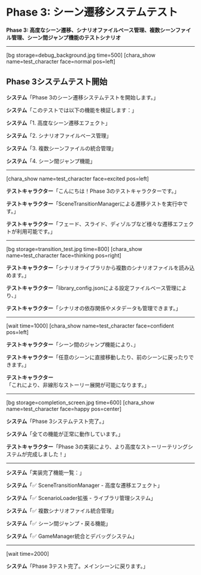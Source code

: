 # Phase 3: シーン遷移システムテスト

**Phase 3: 高度なシーン遷移、シナリオファイルベース管理、複数シーンファイル管理、シーン間ジャンプ機能のテストシナリオ**

---

[bg storage=debug_background.jpg time=500]
[chara_show name=test_character face=normal pos=left]

## Phase 3システムテスト開始

**システム**「Phase 3のシーン遷移システムテストを開始します。」

**システム**「このテストでは以下の機能を検証します：」

**システム**「1. 高度なシーン遷移エフェクト」

**システム**「2. シナリオファイルベース管理」

**システム**「3. 複数シーンファイルの統合管理」

**システム**「4. シーン間ジャンプ機能」

---

[chara_show name=test_character face=excited pos=left]

**テストキャラクター**「こんにちは！Phase 3のテストキャラクターです。」

**テストキャラクター**「SceneTransitionManagerによる遷移テストを実行中です。」

**テストキャラクター**「フェード、スライド、ディゾルブなど様々な遷移エフェクトが利用可能です。」

---

[bg storage=transition_test.jpg time=800]
[chara_show name=test_character face=thinking pos=right]

**テストキャラクター**「シナリオライブラリから複数のシナリオファイルを読み込めます。」

**テストキャラクター**「library_config.jsonによる設定ファイルベース管理により、」

**テストキャラクター**「シナリオの依存関係やメタデータも管理できます。」

---

[wait time=1000]
[chara_show name=test_character face=confident pos=left]

**テストキャラクター**「シーン間のジャンプ機能により、」

**テストキャラクター**「任意のシーンに直接移動したり、前のシーンに戻ったりできます。」

**テストキャラクター**「これにより、非線形なストーリー展開が可能になります。」

---

[bg storage=completion_screen.jpg time=600]
[chara_show name=test_character face=happy pos=center]

**システム**「Phase 3システムテスト完了。」

**システム**「全ての機能が正常に動作しています。」

**テストキャラクター**「Phase 3の実装により、より高度なストーリーテリングシステムが完成しました！」

---

**システム**「実装完了機能一覧：」

**システム**「✅ SceneTransitionManager - 高度な遷移エフェクト」

**システム**「✅ ScenarioLoader拡張 - ライブラリ管理システム」

**システム**「✅ 複数シナリオファイル統合管理」

**システム**「✅ シーン間ジャンプ・戻る機能」

**システム**「✅ GameManager統合とデバッグシステム」

---

[wait time=2000]

**システム**「Phase 3テスト完了。メインシーンに戻ります。」